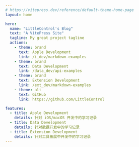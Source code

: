 ```yaml
---
# https://vitepress.dev/reference/default-theme-home-page
layout: home

hero:
  name: "LittleControl's Blog"
  text: "A VitePress Site"
  tagline: My great project tagline
  actions:
    - theme: brand
      text: Apple Development
      link: /i_dev/markdown-examples
    - theme: brand
      text: Data Development
      link: /data_dev/api-examples
    - theme: brand
      text: Extension Development
      link: /ext_dev/markdown-examples
    - theme: alt
      text: GitHub
      link: https://github.com/LittleControl

features:
  - title: Apple Development
    details: 针对 iOS/macOS 开发中的学习记录
  - title: Data Development
    details: 针对数据开发中的学习记录
  - title: Extension Development
    details: 针对工具拓展中开发中的学习记录
---
```

